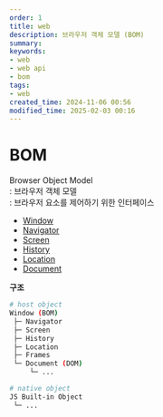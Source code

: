 ```yaml
---
order: 1
title: web
description: 브라우저 객체 모델 (BOM)
summary:
keywords:
- web
- web api
- bom
tags:
- web
created_time: 2024-11-06 00:56
modified_time: 2025-02-03 00:16
---
```


# BOM
Browser Object Model  
: 브라우저 객체 모델  
: 브라우저 요소를 제어하기 위한 인터페이스   

- [Window](./api-window.md)
- [Navigator](./api-navigator.md)
- [Screen](./api-screen.md)
- [History](./api-history.md)
- [Location](./api-location.md)
- [Document](../dom-api/index.md)


**구조**
```bash
# host object   
Window (BOM)
 ├─ Navigator
 ├─ Screen
 ├─ History
 ├─ Location
 ├─ Frames
 └─ Document (DOM)
     └─ ...

# native object
JS Built-in Object
 └─ ...
```